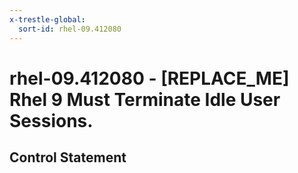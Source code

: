```yaml
---
x-trestle-global:
  sort-id: rhel-09.412080
---
```


# rhel-09.412080 - \[REPLACE_ME\] Rhel 9 Must Terminate Idle User Sessions.

## Control Statement
